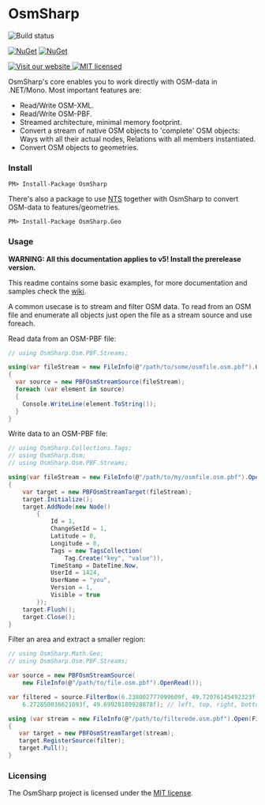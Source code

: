 # OsmSharp

![Build status](http://build.osmsharp.com/app/rest/builds/buildType:(id:OsmSharp_CoreDevelop)/statusIcon)

[![NuGet](https://img.shields.io/nuget/v/OsmSharp.svg?style=flat)](http://www.nuget.org/profiles/OsmSharp)
[![NuGet](https://img.shields.io/nuget/vpre/OsmSharp.svg?style=flat)](http://www.nuget.org/profiles/OsmSharp)

[![Visit our website](https://img.shields.io/badge/website-osmsharp.com-020031.svg) ](http://www.osmsharp.com/)
[![MIT licensed](https://img.shields.io/badge/license-MIT-blue.svg)](https://github.com/OsmSharp/core/blob/develop/LICENSE.md)


OsmSharp's core enables you to work directly with OSM-data in .NET/Mono. Most important features are:

- Read/Write OSM-XML.
- Read/Write OSM-PBF.
- Streamed architecture, minimal memory footprint.
- Convert a stream of native OSM objects to 'complete' OSM objects: Ways with all their actual nodes, Relations with all members instantiated.
- Convert OSM objects to geometries.

### Install

    PM> Install-Package OsmSharp
    
There's also a package to use [NTS](https://github.com/NetTopologySuite/) together with OsmSharp to convert OSM-data to features/geometries.

    PM> Install-Package OsmSharp.Geo

### Usage

**WARNING: All this documentation applies to v5! Install the prerelease version.**

This readme contains some basic examples, for more documentation and samples check the [wiki](https://github.com/OsmSharp/core/wiki).

A common usecase is to stream and filter OSM data. To read from an OSM file and enumerate all objects just open the file as a stream source and use foreach.

Read data from an OSM-PBF file:

```csharp
// using OsmSharp.Osm.PBF.Streams;

using(var fileStream = new FileInfo(@"/path/to/some/osmfile.osm.pbf").OpenRead())
{
  var source = new PBFOsmStreamSource(fileStream);
  foreach (var element in source)
  {
    Console.WriteLine(element.ToString());
  }
}
```

Write data to an OSM-PBF file:

```csharp
// using OsmSharp.Collections.Tags;
// using OsmSharp.Osm;
// using OsmSharp.Osm.PBF.Streams;

using(var fileStream = new FileInfo(@"/path/to/my/osmfile.osm.pbf").OpenRead())
{
	var target = new PBFOsmStreamTarget(fileStream);
	target.Initialize();
	target.AddNode(new Node()
		{
			Id = 1,
			ChangeSetId = 1,
			Latitude = 0,
			Longitude = 0,
			Tags = new TagsCollection(
				Tag.Create("key", "value")),
			TimeStamp = DateTime.Now,
			UserId = 1424,
			UserName = "you",
			Version = 1,
			Visible = true
		});
	target.Flush();
	target.Close();
}
```

Filter an area and extract a smaller region:

```csharp
// using OsmSharp.Math.Geo;
// using OsmSharp.Osm.PBF.Streams;

var source = new PBFOsmStreamSource(
	new FileInfo(@"/path/to/file.osm.pbf").OpenRead());

var filtered = source.FilterBox(6.238002777099609f, 49.72076145492323f, 
	6.272850036621093f, 49.69928180928878f); // left, top, right, bottom

using (var stream = new FileInfo(@"/path/to/filterede.osm.pbf").Open(FileMode.Create, FileAccess.ReadWrite))
{
   var target = new PBFOsmStreamTarget(stream);
   target.RegisterSource(filter);
   target.Pull();
}
```


### Licensing
The OsmSharp project is licensed under the [MIT license](https://github.com/OsmSharp/core/blob/develop/LICENSE.md).
